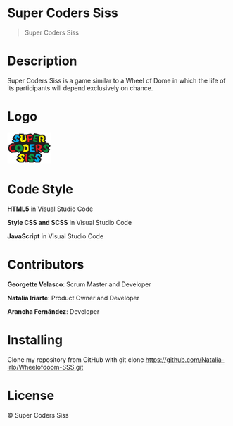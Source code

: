 # Super Coders Siss
> Super Coders Siss
# Description
Super Coders Siss is a game similar to a Wheel of Dome in which the life of its participants will depend exclusively on chance.

# Logo
<img src="https://github.com/Natalia-irlo/Wheelofdoom-SSS/blob/luigi/assets/super%20coders.png?raw=true" alt="Logo" width="100">

# Code Style
**HTML5** in Visual Studio Code

**Style CSS and SCSS** in Visual Studio Code

**JavaScript** in Visual Studio Code

# Contributors
**Georgette Velasco**: Scrum Master and Developer

**Natalia Iriarte**: Product Owner and Developer

**Arancha Fernández**: Developer

# Installing

Clone my repository from GitHub with git clone https://github.com/Natalia-irlo/Wheelofdoom-SSS.git

# License
© Super Coders Siss
